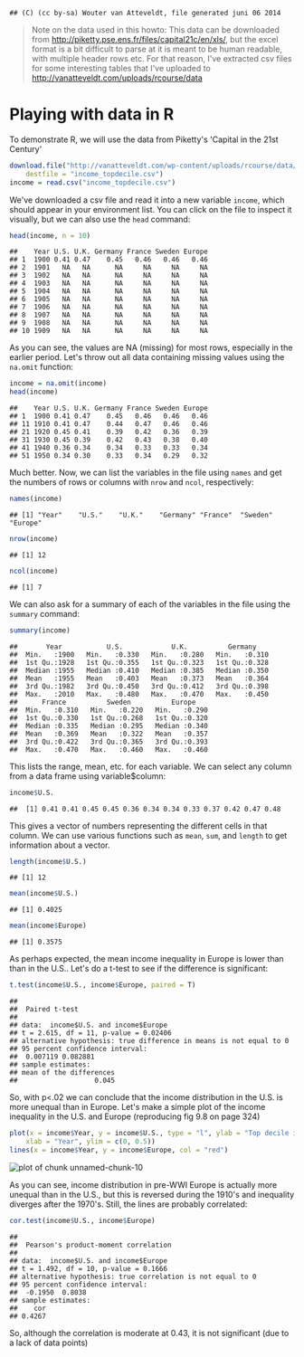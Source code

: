 
```
## (C) (cc by-sa) Wouter van Atteveldt, file generated juni 06 2014
```



> Note on the data used in this howto: 
> This data can be downloaded from http://piketty.pse.ens.fr/files/capital21c/en/xls/, 
> but the excel format is a bit difficult to parse at it is meant to be human readable, with multiple header rows etc. 
> For that reason, I've extracted csv files for some interesting tables that I've uploaded to 
> http://vanatteveldt.com/uploads/rcourse/data

Playing with data in R
========================================================


To demonstrate R, we will use the data from Piketty's 'Capital in the 21st Century' 


```r
download.file("http://vanatteveldt.com/wp-content/uploads/rcourse/data/income_topdecile.csv", 
    destfile = "income_topdecile.csv")
income = read.csv("income_topdecile.csv")
```


We've downloaded a csv file and read it into a new variable `income`, which should appear in your environment list. 
You can click on the file to inspect it visually, but we can also use the `head` command:


```r
head(income, n = 10)
```

```
##    Year U.S. U.K. Germany France Sweden Europe
## 1  1900 0.41 0.47    0.45   0.46   0.46   0.46
## 2  1901   NA   NA      NA     NA     NA     NA
## 3  1902   NA   NA      NA     NA     NA     NA
## 4  1903   NA   NA      NA     NA     NA     NA
## 5  1904   NA   NA      NA     NA     NA     NA
## 6  1905   NA   NA      NA     NA     NA     NA
## 7  1906   NA   NA      NA     NA     NA     NA
## 8  1907   NA   NA      NA     NA     NA     NA
## 9  1908   NA   NA      NA     NA     NA     NA
## 10 1909   NA   NA      NA     NA     NA     NA
```


As you can see, the values are NA (missing) for most rows, especially in the earlier period.
Let's throw out all data containing missing values using the `na.omit` function:


```r
income = na.omit(income)
head(income)
```

```
##    Year U.S. U.K. Germany France Sweden Europe
## 1  1900 0.41 0.47    0.45   0.46   0.46   0.46
## 11 1910 0.41 0.47    0.44   0.47   0.46   0.46
## 21 1920 0.45 0.41    0.39   0.42   0.36   0.39
## 31 1930 0.45 0.39    0.42   0.43   0.38   0.40
## 41 1940 0.36 0.34    0.34   0.33   0.33   0.34
## 51 1950 0.34 0.30    0.33   0.34   0.29   0.32
```


Much better. 
Now, we can list the variables in the file using `names` and get the numbers of rows or columns with `nrow` and `ncol`, respectively:


```r
names(income)
```

```
## [1] "Year"    "U.S."    "U.K."    "Germany" "France"  "Sweden"  "Europe"
```

```r
nrow(income)
```

```
## [1] 12
```

```r
ncol(income)
```

```
## [1] 7
```


We can also ask for a summary of each of the variables in the file using the `summary` command:


```r
summary(income)
```

```
##       Year           U.S.            U.K.          Germany     
##  Min.   :1900   Min.   :0.330   Min.   :0.280   Min.   :0.310  
##  1st Qu.:1928   1st Qu.:0.355   1st Qu.:0.323   1st Qu.:0.328  
##  Median :1955   Median :0.410   Median :0.385   Median :0.350  
##  Mean   :1955   Mean   :0.403   Mean   :0.373   Mean   :0.364  
##  3rd Qu.:1982   3rd Qu.:0.450   3rd Qu.:0.412   3rd Qu.:0.398  
##  Max.   :2010   Max.   :0.480   Max.   :0.470   Max.   :0.450  
##      France          Sweden          Europe     
##  Min.   :0.310   Min.   :0.220   Min.   :0.290  
##  1st Qu.:0.330   1st Qu.:0.268   1st Qu.:0.320  
##  Median :0.335   Median :0.295   Median :0.340  
##  Mean   :0.369   Mean   :0.322   Mean   :0.357  
##  3rd Qu.:0.422   3rd Qu.:0.365   3rd Qu.:0.393  
##  Max.   :0.470   Max.   :0.460   Max.   :0.460
```


This lists the range, mean, etc. for each variable. 
We can select any column from a data frame using variable$column:


```r
income$U.S.
```

```
##  [1] 0.41 0.41 0.45 0.45 0.36 0.34 0.34 0.33 0.37 0.42 0.47 0.48
```


This gives a vector of numbers representing the different cells in that column. 
We can use various functions such as `mean`, `sum`, and `length` to get information about a vector.


```r
length(income$U.S.)
```

```
## [1] 12
```

```r
mean(income$U.S.)
```

```
## [1] 0.4025
```

```r
mean(income$Europe)
```

```
## [1] 0.3575
```


As perhaps expected, the mean income inequality in Europe is lower than than in the U.S..
Let's do a t-test to see if the difference is significant:


```r
t.test(income$U.S., income$Europe, paired = T)
```

```
## 
## 	Paired t-test
## 
## data:  income$U.S. and income$Europe
## t = 2.615, df = 11, p-value = 0.02406
## alternative hypothesis: true difference in means is not equal to 0
## 95 percent confidence interval:
##  0.007119 0.082881
## sample estimates:
## mean of the differences 
##                   0.045
```


So, with p<.02 we can conclude that the income distribution in the U.S. is more unequal than in Europe. 
Let's make a simple plot of the income inequality in the U.S. and Europe
(reproducing fig 9.8 on page 324)


```r
plot(x = income$Year, y = income$U.S., type = "l", ylab = "Top decile income share", 
    xlab = "Year", ylim = c(0, 0.5))
lines(x = income$Year, y = income$Europe, col = "red")
```

![plot of chunk unnamed-chunk-10](figure/unnamed-chunk-10.png) 


As you can see, income distribution in pre-WWI Europe is actually more unequal than in the U.S., 
but this is reversed during the 1910's and inequality diverges after the 1970's. 
Still, the lines are probably correlated:


```r
cor.test(income$U.S., income$Europe)
```

```
## 
## 	Pearson's product-moment correlation
## 
## data:  income$U.S. and income$Europe
## t = 1.492, df = 10, p-value = 0.1666
## alternative hypothesis: true correlation is not equal to 0
## 95 percent confidence interval:
##  -0.1950  0.8038
## sample estimates:
##    cor 
## 0.4267
```


So, although the correlation is moderate at 0.43, it is not significant (due to a lack of data points)
